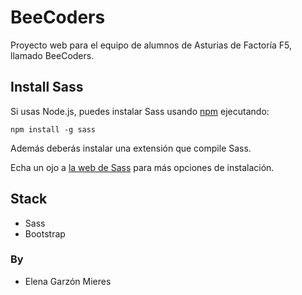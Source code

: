 # BeeCoders

Proyecto web para el equipo de alumnos de Asturias de Factoría F5, llamado BeeCoders.

## Install Sass

Si usas Node.js, puedes instalar Sass usando [npm][] ejecutando:

[npm]: https://www.npmjs.com/

```
npm install -g sass
```

Además deberás instalar una extensión que compile Sass.

Echa un ojo a [la web de Sass](https://sass-lang.com/install) para más opciones de instalación.

## Stack

- Sass
- Bootstrap

### By

- Elena Garzón Mieres